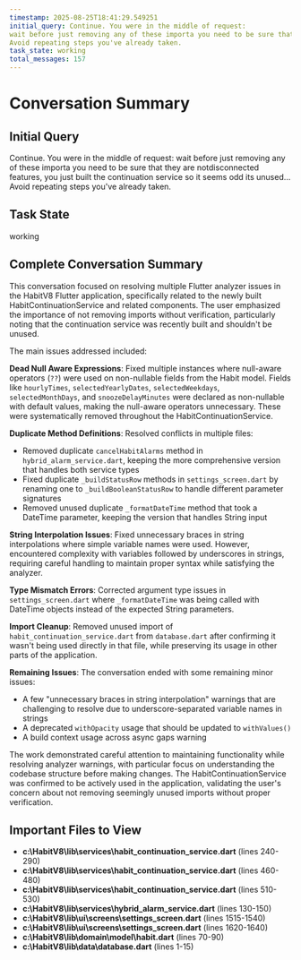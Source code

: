 ```yaml
---
timestamp: 2025-08-25T18:41:29.549251
initial_query: Continue. You were in the middle of request:
wait before just removing any of these importa you need to be sure that they are notdisconnected features, you just built the continuation service so it seems odd its unused…
Avoid repeating steps you've already taken.
task_state: working
total_messages: 157
---
```


# Conversation Summary

## Initial Query
Continue. You were in the middle of request:
wait before just removing any of these importa you need to be sure that they are notdisconnected features, you just built the continuation service so it seems odd its unused…
Avoid repeating steps you've already taken.

## Task State
working

## Complete Conversation Summary
This conversation focused on resolving multiple Flutter analyzer issues in the HabitV8 Flutter application, specifically related to the newly built HabitContinuationService and related components. The user emphasized the importance of not removing imports without verification, particularly noting that the continuation service was recently built and shouldn't be unused.

The main issues addressed included:

**Dead Null Aware Expressions**: Fixed multiple instances where null-aware operators (`??`) were used on non-nullable fields from the Habit model. Fields like `hourlyTimes`, `selectedYearlyDates`, `selectedWeekdays`, `selectedMonthDays`, and `snoozeDelayMinutes` were declared as non-nullable with default values, making the null-aware operators unnecessary. These were systematically removed throughout the HabitContinuationService.

**Duplicate Method Definitions**: Resolved conflicts in multiple files:
- Removed duplicate `cancelHabitAlarms` method in `hybrid_alarm_service.dart`, keeping the more comprehensive version that handles both service types
- Fixed duplicate `_buildStatusRow` methods in `settings_screen.dart` by renaming one to `_buildBooleanStatusRow` to handle different parameter signatures
- Removed unused duplicate `_formatDateTime` method that took a DateTime parameter, keeping the version that handles String input

**String Interpolation Issues**: Fixed unnecessary braces in string interpolations where simple variable names were used. However, encountered complexity with variables followed by underscores in strings, requiring careful handling to maintain proper syntax while satisfying the analyzer.

**Type Mismatch Errors**: Corrected argument type issues in `settings_screen.dart` where `_formatDateTime` was being called with DateTime objects instead of the expected String parameters.

**Import Cleanup**: Removed unused import of `habit_continuation_service.dart` from `database.dart` after confirming it wasn't being used directly in that file, while preserving its usage in other parts of the application.

**Remaining Issues**: The conversation ended with some remaining minor issues:
- A few "unnecessary braces in string interpolation" warnings that are challenging to resolve due to underscore-separated variable names in strings
- A deprecated `withOpacity` usage that should be updated to `withValues()`
- A build context usage across async gaps warning

The work demonstrated careful attention to maintaining functionality while resolving analyzer warnings, with particular focus on understanding the codebase structure before making changes. The HabitContinuationService was confirmed to be actively used in the application, validating the user's concern about not removing seemingly unused imports without proper verification.

## Important Files to View

- **c:\HabitV8\lib\services\habit_continuation_service.dart** (lines 240-290)
- **c:\HabitV8\lib\services\habit_continuation_service.dart** (lines 460-480)
- **c:\HabitV8\lib\services\habit_continuation_service.dart** (lines 510-530)
- **c:\HabitV8\lib\services\hybrid_alarm_service.dart** (lines 130-150)
- **c:\HabitV8\lib\ui\screens\settings_screen.dart** (lines 1515-1540)
- **c:\HabitV8\lib\ui\screens\settings_screen.dart** (lines 1620-1640)
- **c:\HabitV8\lib\domain\model\habit.dart** (lines 70-90)
- **c:\HabitV8\lib\data\database.dart** (lines 1-15)

